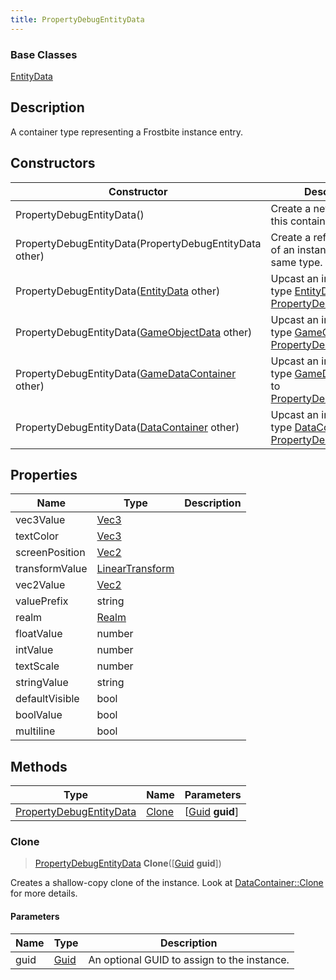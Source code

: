 ```yaml
---
title: PropertyDebugEntityData
---
```

### Base Classes

[EntityData](/vext/ref/fb/entitydata/)

## Description

A container type representing a Frostbite instance entry.

## Constructors

| Constructor                                                                        | Description                                                                                                                           |
| ---------------------------------------------------------------------------------- | ------------------------------------------------------------------------------------------------------------------------------------- |
| PropertyDebugEntityData()                                                          | Create a new instance of this container type.                                                                                         |
| PropertyDebugEntityData(PropertyDebugEntityData other)                             | Create a reference copy of an instance of the same type.                                                                              |
| PropertyDebugEntityData([EntityData](/vext/ref/fb/entitydata/) other)                            | Upcast an instance of type [EntityData](/vext/ref/fb/entitydata/) to [PropertyDebugEntityData](/vext/ref/fb/propertydebugentitydata/).                            |
| PropertyDebugEntityData([GameObjectData](/vext/ref/fb/gameobjectdata/) other)                    | Upcast an instance of type [GameObjectData](/vext/ref/fb/gameobjectdata/) to [PropertyDebugEntityData](/vext/ref/fb/propertydebugentitydata/).                    |
| PropertyDebugEntityData([GameDataContainer](/vext/ref/fb/gamedatacontainer/) other)              | Upcast an instance of type [GameDataContainer](/vext/ref/fb/gamedatacontainer/) to [PropertyDebugEntityData](/vext/ref/fb/propertydebugentitydata/).              |
| PropertyDebugEntityData([DataContainer](/vext/ref/shared/class/datacontainer) other) | Upcast an instance of type [DataContainer](/vext/ref/shared/class/datacontainer) to [PropertyDebugEntityData](/vext/ref/fb/propertydebugentitydata/). |

## Properties

| Name           | Type                                                    | Description |
| -------------- | ------------------------------------------------------- | ----------- |
| vec3Value      | [Vec3](/vext/ref/shared/class/vec3)                       |             |
| textColor      | [Vec3](/vext/ref/shared/class/vec3)                       |             |
| screenPosition | [Vec2](/vext/ref/shared/class/vec2)                       |             |
| transformValue | [LinearTransform](/vext/ref/shared/class/lineartransform) |             |
| vec2Value      | [Vec2](/vext/ref/shared/class/vec2)                       |             |
| valuePrefix    | string                                                  |             |
| realm          | [Realm](/vext/ref/fb/realm/)                                          |             |
| floatValue     | number                                                  |             |
| intValue       | number                                                  |             |
| textScale      | number                                                  |             |
| stringValue    | string                                                  |             |
| defaultVisible | bool                                                    |             |
| boolValue      | bool                                                    |             |
| multiline      | bool                                                    |             |

## Methods

| Type                                               | Name            | Parameters                                     |
| -------------------------------------------------- | --------------- | ---------------------------------------------- |
| [PropertyDebugEntityData](/vext/ref/fb/propertydebugentitydata/) | [Clone](#clone) | \[[Guid](/vext/ref/shared/class/guid) **guid**\] |

### Clone

> [PropertyDebugEntityData](/vext/ref/fb/propertydebugentitydata/) **Clone**(\[[Guid](/vext/ref/shared/class/guid) **guid**\])

Creates a shallow-copy clone of the instance. Look at [DataContainer::Clone](/vext/ref/shared/class/datacontainer#clone) for more details.

#### Parameters

| Name | Type         | Description                                 |
| ---- | ------------ | ------------------------------------------- |
| guid | [Guid](/vext/ref/shared/class/guid/) | An optional GUID to assign to the instance. |
